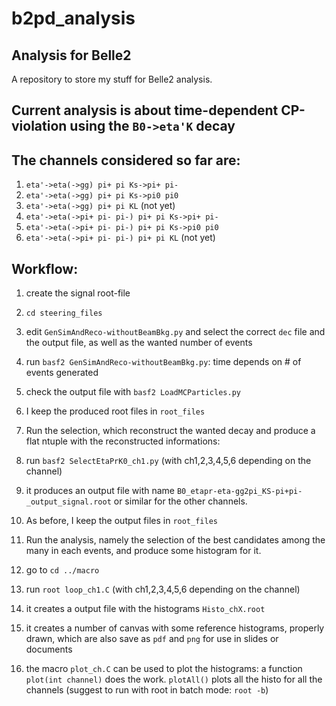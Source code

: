 # b2pd_analysis
## Analysis for Belle2

A repository to store my stuff for Belle2 analysis.

## Current analysis is about time-dependent CP-violation using the `B0->eta'K` decay

## The channels considered so far are:

1. `eta'->eta(->gg) pi+ pi Ks->pi+ pi-`
2. `eta'->eta(->gg) pi+ pi Ks->pi0 pi0`
3. `eta'->eta(->gg) pi+ pi KL` (not yet)
4. `eta'->eta(->pi+ pi- pi-) pi+ pi Ks->pi+ pi-`
5. `eta'->eta(->pi+ pi- pi-) pi+ pi Ks->pi0 pi0`
6. `eta'->eta(->pi+ pi- pi-) pi+ pi KL` (not yet)

## Workflow:

1. create the signal root-file
  1. `cd steering_files`
  2. edit `GenSimAndReco-withoutBeamBkg.py` and select the correct `dec` file and the output file, as well as the wanted number of events
  3. run `basf2 GenSimAndReco-withoutBeamBkg.py`: time depends on # of events generated
  4. check the output file with `basf2 LoadMCParticles.py`
  5. I keep the produced root files in `root_files`

2. Run the selection, which reconstruct the wanted decay and produce a flat ntuple with the reconstructed informations:
  1. run `basf2 SelectEtaPrK0_ch1.py` (with ch1,2,3,4,5,6 depending on the channel)
  2. it produces an output file with name `B0_etapr-eta-gg2pi_KS-pi+pi-_output_signal.root` or similar for the other channels.
  3. As before, I keep the output files in `root_files`

3.  Run the analysis, namely the selection of the best candidates among the many in each events, and produce some histogram for it.
  1. go to  `cd ../macro`
  2. run `root loop_ch1.C` (with ch1,2,3,4,5,6 depending on the channel)
  3. it creates a output file with the histograms `Histo_chX.root`
  4. it creates a number of canvas with some reference histograms, properly drawn, which are also save as `pdf` and `png` for use in slides or documents
  5. the macro `plot_ch.C` can be used to plot the histograms: a function `plot(int channel)` does the work. `plotAll()` plots all the histo for all the channels (suggest to run with root in batch mode: `root -b`)
